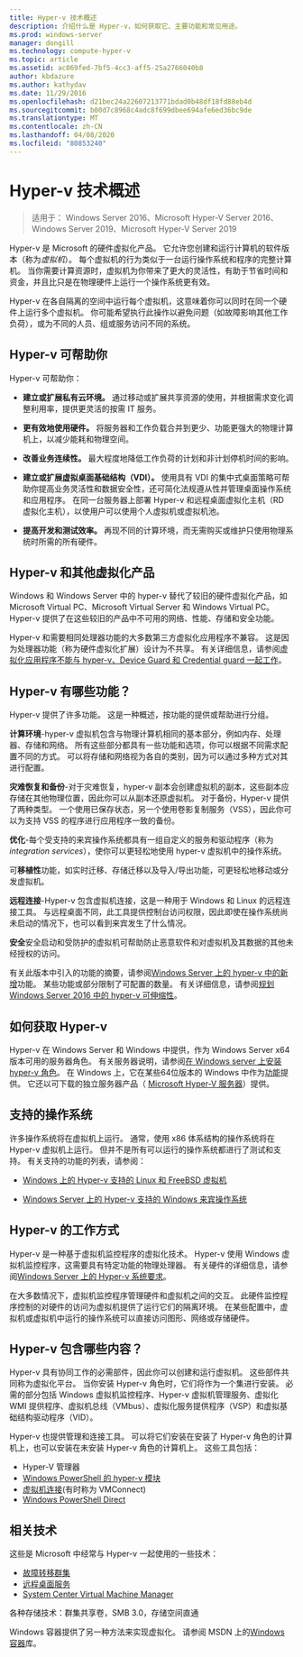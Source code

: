 ```yaml
---
title: Hyper-v 技术概述
description: 介绍什么是 Hyper-v，如何获取它、主要功能和常见用途。
ms.prod: windows-server
manager: dongill
ms.technology: compute-hyper-v
ms.topic: article
ms.assetid: ac069fed-7bf5-4cc3-aff5-25a2766040b8
author: kbdazure
ms.author: kathydav
ms.date: 11/29/2016
ms.openlocfilehash: d21bec24a22607213771bdad0b48df18fd88eb4d
ms.sourcegitcommit: b00d7c8968c4adc8f699dbee694afe6ed36bc9de
ms.translationtype: MT
ms.contentlocale: zh-CN
ms.lasthandoff: 04/08/2020
ms.locfileid: "80853240"
---
```

# <a name="hyper-v-technology-overview"></a>Hyper-v 技术概述

>适用于： Windows Server 2016、Microsoft Hyper-V Server 2016、Windows Server 2019、Microsoft Hyper-V Server 2019

Hyper-v 是 Microsoft 的硬件虚拟化产品。 它允许您创建和运行计算机的软件版本（称为*虚拟机*）。 每个虚拟机的行为类似于一台运行操作系统和程序的完整计算机。 当你需要计算资源时，虚拟机为你带来了更大的灵活性，有助于节省时间和资金，并且比只是在物理硬件上运行一个操作系统更有效。

Hyper-v 在各自隔离的空间中运行每个虚拟机，这意味着你可以同时在同一个硬件上运行多个虚拟机。 你可能希望执行此操作以避免问题（如故障影响其他工作负荷），或为不同的人员、组或服务访问不同的系统。

## <a name="some-ways-hyper-v-can-help-you"></a>Hyper-v 可帮助你

Hyper-v 可帮助你：

- **建立或扩展私有云环境。** 通过移动或扩展共享资源的使用，并根据需求变化调整利用率，提供更灵活的按需 IT 服务。

- **更有效地使用硬件。** 将服务器和工作负载合并到更少、功能更强大的物理计算机上，以减少能耗和物理空间。

- **改善业务连续性。** 最大程度地降低工作负荷的计划和非计划停机时间的影响。

- **建立或扩展虚拟桌面基础结构（VDI）。** 使用具有 VDI 的集中式桌面策略可帮助你提高业务灵活性和数据安全性，还可简化法规遵从性并管理桌面操作系统和应用程序。 在同一台服务器上部署 Hyper-v 和远程桌面虚拟化主机（RD 虚拟化主机），以使用户可以使用个人虚拟机或虚拟机池。

- **提高开发和测试效率。** 再现不同的计算环境，而无需购买或维护只使用物理系统时所需的所有硬件。

## <a name="hyper-v-and-other-virtualization-products"></a>Hyper-v 和其他虚拟化产品

Windows 和 Windows Server 中的 hyper-v 替代了较旧的硬件虚拟化产品，如 Microsoft Virtual PC、Microsoft Virtual Server 和 Windows Virtual PC。 Hyper-v 提供了在这些较旧的产品中不可用的网络、性能、存储和安全功能。

Hyper-v 和需要相同处理器功能的大多数第三方虚拟化应用程序不兼容。 这是因为处理器功能（称为硬件虚拟化扩展）设计为不共享。 有关详细信息，请参阅[虚拟化应用程序不能与 hyper-v、Device Guard 和 Credential guard 一起工作](https://support.microsoft.com/kb/3204980)。

## <a name="what-features-does-hyper-v-have"></a>Hyper-v 有哪些功能？

Hyper-v 提供了许多功能。 这是一种概述，按功能的提供或帮助进行分组。

**计算环境**-hyper-v 虚拟机包含与物理计算机相同的基本部分，例如内存、处理器、存储和网络。 所有这些部分都具有一些功能和选项，你可以根据不同需求配置不同的方式。 可以将存储和网络视为各自的类别，因为可以通过多种方式对其进行配置。

**灾难恢复和备份**-对于灾难恢复，hyper-v 副本会创建虚拟机的副本，这些副本应存储在其他物理位置，因此你可以从副本还原虚拟机。 对于备份，Hyper-v 提供了两种类型。 一个使用已保存状态，另一个使用卷影复制服务（VSS），因此你可以为支持 VSS 的程序进行应用程序一致的备份。

**优化**-每个受支持的来宾操作系统都具有一组自定义的服务和驱动程序（称为*integration services*），使你可以更轻松地使用 hyper-v 虚拟机中的操作系统。

可**移植性**功能，如实时迁移、存储迁移以及导入/导出功能，可更轻松地移动或分发虚拟机。

**远程连接**-Hyper-v 包含虚拟机连接，这是一种用于 Windows 和 Linux 的远程连接工具。 与远程桌面不同，此工具提供控制台访问权限，因此即使在操作系统尚未启动的情况下，也可以看到来宾发生了什么情况。

**安全**安全启动和受防护的虚拟机可帮助防止恶意软件和对虚拟机及其数据的其他未经授权的访问。

有关此版本中引入的功能的摘要，请参阅[Windows Server 上的 hyper-v 中的新增](What-s-new-in-Hyper-V-on-Windows.md)功能。 某些功能或部分限制了可配置的数量。 有关详细信息，请参阅[规划 Windows Server 2016 中的 hyper-v 可伸缩性](plan/Plan-for-Hyper-V-scalability-in-Windows-Server-2016.md)。

## <a name="how-to-get-hyper-v"></a>如何获取 Hyper-v

Hyper-v 在 Windows Server 和 Windows 中提供，作为 Windows Server x64 版本可用的服务器角色。 有关服务器说明，请参阅[在 Windows server 上安装 hyper-v 角色](get-started/Install-the-Hyper-V-role-on-Windows-Server.md)。 在 Windows 上，它在某些64位版本的 Windows 中作为[功能](https://docs.microsoft.com/virtualization/hyper-v-on-windows/index)提供。 它还以可下载的独立服务器产品（ [Microsoft Hyper-V 服务器](https://www.microsoft.com/evalcenter/evaluate-hyper-v-server-2019)）提供。

## <a name="supported-operating-systems"></a>支持的操作系统

许多操作系统将在虚拟机上运行。 通常，使用 x86 体系结构的操作系统将在 Hyper-v 虚拟机上运行。 但并不是所有可以运行的操作系统都进行了测试和支持。 有关支持的功能的列表，请参阅：

- [Windows 上的 Hyper-v 支持的 Linux 和 FreeBSD 虚拟机](Supported-Linux-and-FreeBSD-virtual-machines-for-Hyper-V-on-Windows.md)

- [Windows Server 上的 Hyper-v 支持的 Windows 来宾操作系统](Supported-Windows-guest-operating-systems-for-Hyper-V-on-Windows.md)

## <a name="how-hyper-v-works"></a>Hyper-v 的工作方式

Hyper-v 是一种基于虚拟机监控程序的虚拟化技术。 Hyper-v 使用 Windows 虚拟机监控程序，这需要具有特定功能的物理处理器。 有关硬件的详细信息，请参阅[Windows Server 上的 Hyper-v 系统要求](System-requirements-for-Hyper-V-on-Windows.md)。

在大多数情况下，虚拟机监控程序管理硬件和虚拟机之间的交互。 此硬件监控程序控制的对硬件的访问为虚拟机提供了运行它们的隔离环境。 在某些配置中，虚拟机或虚拟机中运行的操作系统可以直接访问图形、网络或存储硬件。

## <a name="what-does-hyper-v-consist-of"></a>Hyper-v 包含哪些内容？

Hyper-v 具有协同工作的必需部件，因此你可以创建和运行虚拟机。 这些部件共同称为虚拟化平台。 当你安装 Hyper-v 角色时，它们将作为一个集进行安装。 必需的部分包括 Windows 虚拟机监控程序、Hyper-v 虚拟机管理服务、虚拟化 WMI 提供程序、虚拟机总线（VMbus）、虚拟化服务提供程序（VSP）和虚拟基础结构驱动程序（VID）。

Hyper-v 也提供管理和连接工具。 可以将它们安装在安装了 Hyper-v 角色的计算机上，也可以安装在未安装 Hyper-v 角色的计算机上。 这些工具包括：

- Hyper-V 管理器
- [Windows PowerShell 的 hyper-v 模块](https://docs.microsoft.com/powershell/module/hyper-v/index)
- [虚拟机连接](https://docs.microsoft.com/windows-server/virtualization/hyper-v/learn-more/hyper-v-virtual-machine-connect)\(有时称为 VMConnect\)
- [Windows PowerShell Direct](manage/Manage-Windows-virtual-machines-with-PowerShell-Direct.md)

## <a name="related-technologies"></a>相关技术

这些是 Microsoft 中经常与 Hyper-v 一起使用的一些技术：

- [故障转移群集](../../failover-clustering/whats-new-in-failover-clustering.md)
- [远程桌面服务](../../remote/remote-desktop-services/Host-desktops-and-apps-in-Remote-Desktop-Services.md)
- [System Center Virtual Machine Manager](https://docs.microsoft.com/system-center/vmm/overview)

各种存储技术：群集共享卷，SMB 3.0，存储空间直通

Windows 容器提供了另一种方法来实现虚拟化。 请参阅 MSDN 上的[Windows 容器](https://docs.microsoft.com/virtualization/windowscontainers/index)库。
